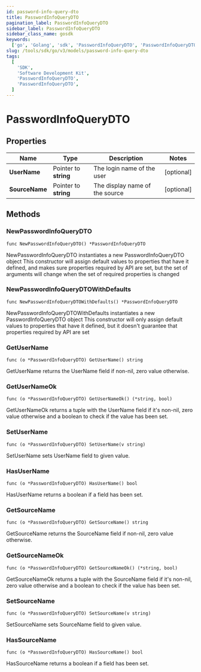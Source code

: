 ```yaml
---
id: password-info-query-dto
title: PasswordInfoQueryDTO
pagination_label: PasswordInfoQueryDTO
sidebar_label: PasswordInfoQueryDTO
sidebar_class_name: gosdk
keywords:
  ['go', 'Golang', 'sdk', 'PasswordInfoQueryDTO', 'PasswordInfoQueryDTO']
slug: /tools/sdk/go/v3/models/password-info-query-dto
tags:
  [
    'SDK',
    'Software Development Kit',
    'PasswordInfoQueryDTO',
    'PasswordInfoQueryDTO',
  ]
---
```


# PasswordInfoQueryDTO

## Properties

| Name | Type | Description | Notes |
| --- | --- | --- | --- |
| **UserName** | Pointer to **string** | The login name of the user | [optional] |
| **SourceName** | Pointer to **string** | The display name of the source | [optional] |

## Methods

### NewPasswordInfoQueryDTO

`func NewPasswordInfoQueryDTO() *PasswordInfoQueryDTO`

NewPasswordInfoQueryDTO instantiates a new PasswordInfoQueryDTO object This constructor will assign default values to properties that have it defined, and makes sure properties required by API are set, but the set of arguments will change when the set of required properties is changed

### NewPasswordInfoQueryDTOWithDefaults

`func NewPasswordInfoQueryDTOWithDefaults() *PasswordInfoQueryDTO`

NewPasswordInfoQueryDTOWithDefaults instantiates a new PasswordInfoQueryDTO object This constructor will only assign default values to properties that have it defined, but it doesn't guarantee that properties required by API are set

### GetUserName

`func (o *PasswordInfoQueryDTO) GetUserName() string`

GetUserName returns the UserName field if non-nil, zero value otherwise.

### GetUserNameOk

`func (o *PasswordInfoQueryDTO) GetUserNameOk() (*string, bool)`

GetUserNameOk returns a tuple with the UserName field if it's non-nil, zero value otherwise and a boolean to check if the value has been set.

### SetUserName

`func (o *PasswordInfoQueryDTO) SetUserName(v string)`

SetUserName sets UserName field to given value.

### HasUserName

`func (o *PasswordInfoQueryDTO) HasUserName() bool`

HasUserName returns a boolean if a field has been set.

### GetSourceName

`func (o *PasswordInfoQueryDTO) GetSourceName() string`

GetSourceName returns the SourceName field if non-nil, zero value otherwise.

### GetSourceNameOk

`func (o *PasswordInfoQueryDTO) GetSourceNameOk() (*string, bool)`

GetSourceNameOk returns a tuple with the SourceName field if it's non-nil, zero value otherwise and a boolean to check if the value has been set.

### SetSourceName

`func (o *PasswordInfoQueryDTO) SetSourceName(v string)`

SetSourceName sets SourceName field to given value.

### HasSourceName

`func (o *PasswordInfoQueryDTO) HasSourceName() bool`

HasSourceName returns a boolean if a field has been set.
